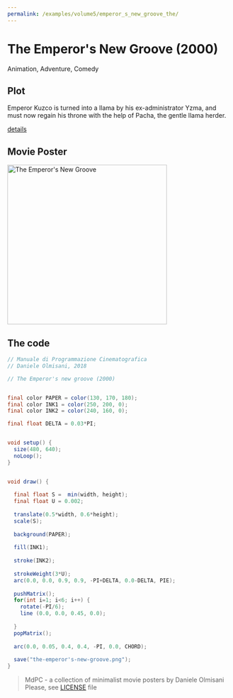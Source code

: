 ```yaml
---
permalink: /examples/volume5/emperor_s_new_groove_the/
---
```

# The Emperor's New Groove (2000)

Animation, Adventure, Comedy

## Plot
Emperor Kuzco is turned into a llama by his ex-administrator Yzma, and must now regain his throne with the help of Pacha, the gentle llama herder.

[details](https://www.imdb.com/title/tt0120917/)

## Movie Poster
<img src="the-emperor's-new-groove.png"  width="360px" title="The Emperor's New Groove">


## The code
```java
// Manuale di Programmazione Cinematografica
// Daniele Olmisani, 2018

// The Emperor's new groove (2000)


final color PAPER = color(130, 170, 180);
final color INK1 = color(250, 200, 0);
final color INK2 = color(240, 160, 0);

final float DELTA = 0.03*PI;


void setup() {
  size(480, 640);
  noLoop();
}


void draw() {
  
  final float S =  min(width, height);
  final float U = 0.002;
  
  translate(0.5*width, 0.6*height);
  scale(S);
  
  background(PAPER);
  
  fill(INK1);
  
  stroke(INK2);
  
  strokeWeight(3*U);
  arc(0.0, 0.0, 0.9, 0.9, -PI+DELTA, 0.0-DELTA, PIE);
  
  pushMatrix();
  for(int i=1; i<6; i++) {
    rotate(-PI/6);
    line (0.0, 0.0, 0.45, 0.0);
    
  }
  popMatrix();
  
  arc(0.0, 0.05, 0.4, 0.4, -PI, 0.0, CHORD);
  
  save("the-emperor's-new-groove.png");
}
```

> MdPC - a collection of minimalist movie posters
> by Daniele Olmisani
> Please, see [LICENSE](../../../LICENSE) file
